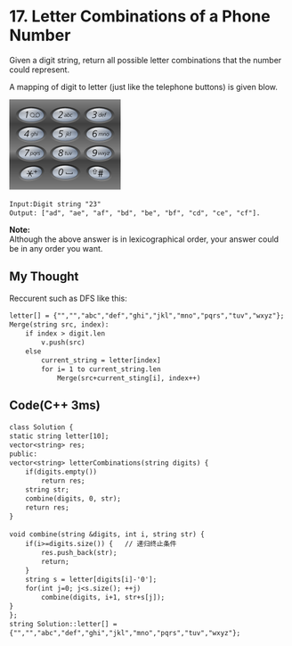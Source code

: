 # 17. Letter Combinations of a Phone Number
Given a digit string, return all possible letter combinations that the number could represent.  

A mapping of digit to letter (just like the telephone buttons) is given blow.

![ff](https://github.com/Holy-Shine/MarkdownPhotos/blob/master/leetcode/17.png?raw=true)

	Input:Digit string "23"  
    Output: ["ad", "ae", "af", "bd", "be", "bf", "cd", "ce", "cf"].
    
**Note:**  
Although the above answer is in lexicographical order, your answer could be in any order you want.

## My Thought
Reccurent such as DFS like this:
	
    letter[] = {"","","abc","def","ghi","jkl","mno","pqrs","tuv","wxyz"};
	Merge(string src, index):
    	if index > digit.len
        	v.push(src)
        else
        	current_string = letter[index]
            for i= 1 to current_string.len
            	Merge(src+current_sting[i], index++)

## Code(C++ 3ms)

	class Solution {
    static string letter[10];
    vector<string> res;
	public:
    vector<string> letterCombinations(string digits) {
        if(digits.empty())
            return res;
    	string str;
    	combine(digits, 0, str);
    	return res;
    }
    
    void combine(string &digits, int i, string str) {
    	if(i>=digits.size()) {   // 递归终止条件
    		res.push_back(str);
    		return;
    	}
    	string s = letter[digits[i]-'0'];
    	for(int j=0; j<s.size(); ++j)
    		combine(digits, i+1, str+s[j]);		
    }
	};
	string Solution::letter[] = {"","","abc","def","ghi","jkl","mno","pqrs","tuv","wxyz"};